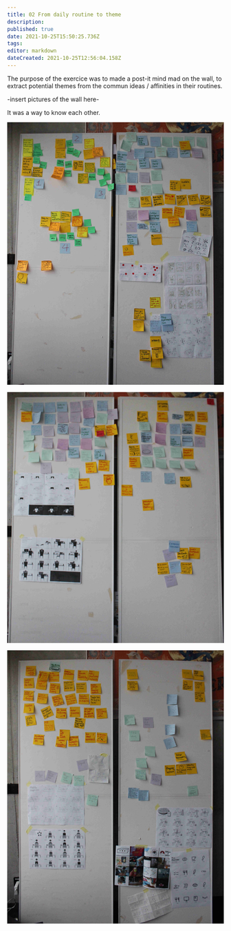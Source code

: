 ```yaml
---
title: 02 From daily routine to theme
description: 
published: true
date: 2021-10-25T15:50:25.736Z
tags: 
editor: markdown
dateCreated: 2021-10-25T12:56:04.158Z
---
```


The purpose of the exercice was to made a post-it mind mad on the wall, to extract potential themes from the commun ideas / affinities in their routines.  

-insert pictures of the wall here-

It was a way to know each other.

![post-it-doc-pm3.jpg](/post-it-doc-pm3.jpg)

![post-it-doc-pm2.jpg](/post-it-doc-pm2.jpg)

![post-it-doc-pm1.jpg](/post-it-doc-pm1.jpg)